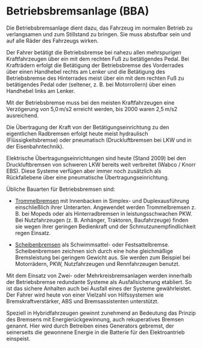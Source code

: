 # Betriebsbremsanlage (BBA)

Die Betriebsbremsanlage dient dazu, das Fahrzeug im normalen Betrieb zu verlangsamen und zum Stillstand zu bringen. Sie muss abstufbar sein und auf alle Räder des Fahrzeugs wirken.

Der Fahrer betätigt die Betriebsbremse bei nahezu allen mehrspurigen Kraftfahrzeugen über ein mit dem rechten Fuß zu betätigendes Pedal. Bei Krafträdern erfolgt die Betätigung der Betriebsbremse des Vorderrades über einen Handhebel rechts am Lenker und die Betätigung des Betriebsbremse des Hinterrades meist über ein mit dem rechten Fuß zu betätigendes Pedal oder (seltener, z. B. bei Motorrollern) über einen Handhebel links am Lenker.

Mit der Betriebsbremse muss bei den meisten Kraftfahrzeugen eine Verzögerung von 5,0 m/s2 erreicht werden, bis 2000 waren 2,5 m/s2 ausreichend.

Die Übertragung der Kraft von der Betätigungseinrichtung zu den eigentlichen Radbremsen erfolgt heute meist hydraulisch (Flüssigkeitsbremse) oder pneumatisch (Druckluftbremsen bei LKW und in der Eisenbahntechnik).

Elektrische Übertragungseinrichtungen sind heute (Stand 2009) bei den Druckluftbremsen von schweren LKW bereits weit verbreitet (Wabco / Knorr EBS). Diese Systeme verfügen aber immer noch zusätzlich als Rückfallebene über eine pneumatische Übertragungseinrichtung.

Übliche Bauarten für Betriebsbremsen sind:

- [Trommelbremsen](/technik/begriffe/#trommelbremse) mit Innenbacken in Simplex- und Duplexausführung einschließlich ihrer Unterarten. Angewendet werden Trommelbremsen z. B. bei Mopeds oder als Hinterradbremsen in leistungsschwachen PKW. Bei Nutzfahrzeugen (z. B. Anhänger, Traktoren, Baufahrzeuge) finden sie wegen ihrer geringen Bedienkraft und der Schmutzunempfindlichkeit regen Einsatz.

- [Scheibenbremsen](/technik/begriffe/#scheibenbremse) als Schwimmsattel- oder Festsattelbremse. Scheibenbremsen zeichnen sich durch eine hohe gleichmäßige Bremsleistung bei geringem Gewicht aus. Sie werden zum Beispiel bei Motorrädern, PKW, Nutzfahrzeugen und Rennfahrzeugen benutzt.

Mit dem Einsatz von Zwei- oder Mehrkreisbremsanlagen werden innerhalb der Betriebsbremse redundante Systeme als Ausfallsicherung etabliert. So ist das sichere Anhalten auch bei Ausfall eines der Systeme gewährleistet. Der Fahrer wird heute von einer Vielzahl von Hilfssystemen wie Bremskraftverstärker, ABS und Bremsassistenten unterstützt.

Speziell in Hybridfahrzeugen gewinnt zunehmend an Bedeutung das Prinzip des Bremsens mit Energierückgewinnung, auch rekuperatives Bremsen genannt. Hier wird durch Betreiben eines Generators gebremst, der seinerseits die gewonnene Energie in die Batterie für den Elektroantrieb einspeist.
